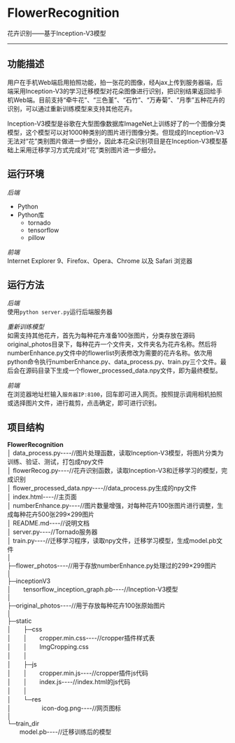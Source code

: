 # FlowerRecognition

花卉识别——基于Inception-V3模型

***
## 功能描述

用户在手机Web端启用拍照功能，拍一张花的图像，经Ajax上传到服务器端，后端采用Inception-V3的学习迁移模型对花朵图像进行识别，把识别结果返回给手机Web端。目前支持“牵牛花”、“三色堇”、“石竹”、“万寿菊”、“月季”五种花卉的识别，可以通过重新训练模型来支持其他花卉。

Inception-V3模型是谷歌在大型图像数据库ImageNet上训练好了的一个图像分类模型，这个模型可以对1000种类别的图片进行图像分类。但现成的Inception-V3无法对“花”类别图片做进一步细分，因此本花朵识别项目是在Inception-V3模型基础上采用迁移学习方式完成对“花”类别图片进一步细分。

## 运行环境

*后端*  
- Python
- Python库
  - tornado
  - tensorflow
  - pillow

*前端*  
Internet Explorer 9、Firefox、Opera、Chrome 以及 Safari 浏览器

## 运行方法

*后端*  
使用`python server.py`运行后端服务器

*重新训练模型*  
如需支持其他花卉，首先为每种花卉准备100张图片，分类存放在源码original_photos目录下，每种花卉一个文件夹，文件夹名为花卉名称。然后将numberEnhance.py文件中的flowerlist列表修改为需要的花卉名称。依次用python命令执行numberEnhance.py、data_process.py、train.py三个文件。最后会在源码目录下生成一个flower_processed_data.npy文件，即为最终模型。

*前端*  
在浏览器地址栏输入`服务器IP:8100`，回车即可进入网页。按照提示调用相机拍照或选择图片文件，进行裁剪，点击确定，即可进行识别。

## 项目结构

**FlowerRecognition**  
│  data_process.py----//图片处理函数，读取Inception-V3模型，将图片分类为训练、验证、测试，打包成npy文件  
│  flowerRecog.py----//花卉识别函数，读取Inception-V3和迁移学习的模型，完成识别  
│  flower_processed_data.npy----//data_process.py生成的npy文件  
│  index.html----//主页面  
│  numberEnhance.py----//图片数量增强，对每种花卉100张图片进行调整，生成每种花卉500张299×299图片  
│  README.md----//说明文档  
│  server.py----//Tornado服务器  
│  train.py----//迁移学习程序，读取npy文件，迁移学习模型，生成model.pb文件  
│  
├─flower_photos----//用于存放numberEnhance.py处理过的299×299图片  
│  
├─inceptionV3  
│　　tensorflow_inception_graph.pb----//Inception-V3模型  
│      
├─original_photos----//用于存放每种花卉100张原始图片  
│  
├─static  
│　　├─css  
│　　│　　cropper.min.css----//cropper插件样式表  
│　　│　　ImgCropping.css  
│　　│      
│　　├─js  
│　　│　　cropper.min.js----//cropper插件js代码  
│　　│　　index.js----//index.html的js代码  
│　　│      
│　　└─res  
│　　　　　icon-dog.png----//网页图标  
│          
└─train_dir  
 　　model.pb----//迁移训练后的模型  
            